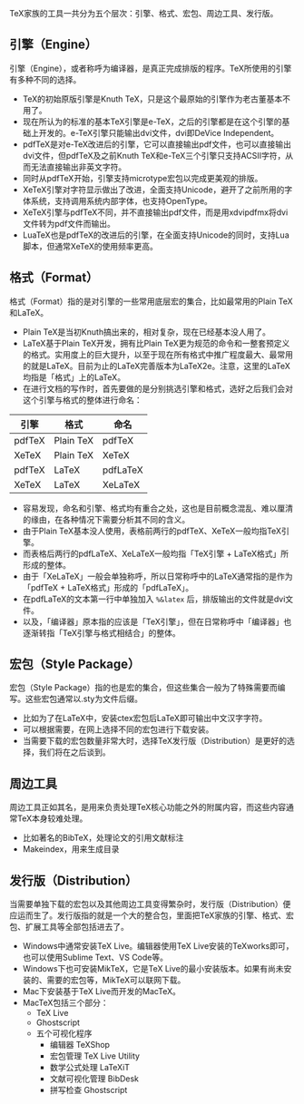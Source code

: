 TeX家族的工具一共分为五个层次：引擎、格式、宏包、周边工具、发行版。

## 引擎（Engine）

引擎（Engine），或者称呼为编译器，是真正完成排版的程序。TeX所使用的引擎有多种不同的选择。

 - TeX的初始原版引擎是Knuth TeX，只是这个最原始的引擎作为老古董基本不用了。
 - 现在所认为的标准的基本TeX引擎是e-TeX，之后的引擎都是在这个引擎的基础上开发的。e-TeX引擎只能输出dvi文件，dvi即DeVice Independent。
 - pdfTeX是对e-TeX改进后的引擎，它可以直接输出pdf文件，也可以直接输出dvi文件，但pdfTeX及之前Knuth TeX和e-TeX三个引擎只支持ACSII字符，从而无法直接输出非英文字符。
 - 同时从pdfTeX开始，引擎支持microtype宏包以完成更美观的排版。
 - XeTeX引擎对字符显示做出了改进，全面支持Unicode，避开了之前所用的字体系统，支持调用系统内部字体，也支持OpenType。
 - XeTeX引擎与pdfTeX不同，并不直接输出pdf文件，而是用xdvipdfmx将dvi文件转为pdf文件而输出。
 - LuaTeX也是pdfTeX的改进后的引擎，在全面支持Unicode的同时，支持Lua脚本，但通常XeTeX的使用频率更高。

## 格式（Format）

格式（Format）指的是对引擎的一些常用底层宏的集合，比如最常用的Plain TeX和LaTeX。

 - Plain TeX是当初Knuth搞出来的，相对复杂，现在已经基本没人用了。
 - LaTeX基于Plain TeX开发，拥有比Plain TeX更为规范的命令和一整套预定义的格式。实用度上的巨大提升，以至于现在所有格式中推广程度最大、最常用的就是LaTeX。目前为止的LaTeX完善版本为LaTeX2e。注意，这里的LaTeX均指是「格式」上的LaTeX。
 - 在进行文档的写作时，首先要做的是分别挑选引擎和格式，选好之后我们会对这个引擎与格式的整体进行命名：

| 引擎 | 格式 | 命名 |
| --- | --- | --- |
| pdfTeX | Plain TeX | pdfTeX |
| XeTeX | Plain TeX | XeTeX |
| pdfTeX | LaTeX | pdfLaTeX |
| XeTeX | LaTeX | XeLaTeX |

 - 容易发现，命名和引擎、格式均有重合之处，这也是目前概念混乱、难以厘清的缘由，在各种情况下需要分析其不同的含义。
 - 由于Plain TeX基本没人使用，表格前两行的pdfTeX、XeTeX一般均指TeX引擎。
 - 而表格后两行的pdfLaTeX、XeLaTeX一般均指「TeX引擎 + LaTeX格式」所形成的整体。
 - 由于「XeLaTeX」一般会单独称呼，所以日常称呼中的LaTeX通常指的是作为「pdfTeX + LaTeX格式」形成的「pdfLaTeX」。
 - 在pdfLaTeX的文本第一行中单独加入 `%&latex` 后，排版输出的文件就是dvi文件。
 - 以及，「编译器」原本指的应该是「TeX引擎」，但在日常称呼中「编译器」也逐渐转指「TeX引擎与格式相结合」的整体。

## 宏包（Style Package）

宏包（Style Package）指的也是宏的集合，但这些集合一般为了特殊需要而编写。这些宏包通常以.sty为文件后缀。

 - 比如为了在LaTeX中，安装ctex宏包后LaTeX即可输出中文汉字字符。
 - 可以根据需要，在网上选择不同的宏包进行下载安装。
 - 当需要下载的宏包数量非常大时，选择TeX发行版（Distribution）是更好的选择，我们将在之后谈到。

## 周边工具

周边工具正如其名，是用来负责处理TeX核心功能之外的附属内容，而这些内容通常TeX本身较难处理。

 - 比如著名的BibTeX，处理论文的引用文献标注
 - Makeindex，用来生成目录

## 发行版（Distribution）

当需要单独下载的宏包以及其他周边工具变得繁杂时，发行版（Distribution）便应运而生了。发行版指的就是一个大的整合包，里面把TeX家族的引擎、格式、宏包、扩展工具等全部包括进去了。

 - Windows中通常安装TeX Live。编辑器使用TeX Live安装的TeXworks即可，也可以使用Sublime Text、VS Code等。
 - Windows下也可安装MikTeX，它是TeX Live的最小安装版本。如果有尚未安装的、需要的宏包等，MikTeX可以联网下载。
 - Mac下安装基于TeX Live而开发的MacTeX。
 - MacTeX包括三个部分：
     - TeX Live
     - Ghostscript
     - 五个可视化程序
         - 编辑器 TeXShop
         - 宏包管理 TeX Live Utility
         - 数学公式处理 LaTeXiT
         - 文献可视化管理 BibDesk
         - 拼写检查 Ghostscript
